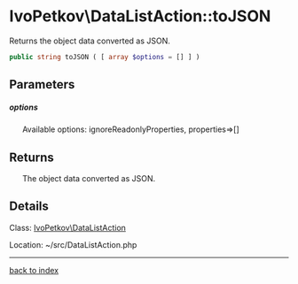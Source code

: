 # IvoPetkov\DataListAction::toJSON

Returns the object data converted as JSON.

```php
public string toJSON ( [ array $options = [] ] )
```

## Parameters

##### options

&nbsp;&nbsp;&nbsp;&nbsp;&nbsp;&nbsp;Available options: ignoreReadonlyProperties, properties=>[]

## Returns

&nbsp;&nbsp;&nbsp;&nbsp;&nbsp;&nbsp;The object data converted as JSON.

## Details

Class: [IvoPetkov\DataListAction](ivopetkov.datalistaction.class.md)

Location: ~/src/DataListAction.php

---

[back to index](index.md)

